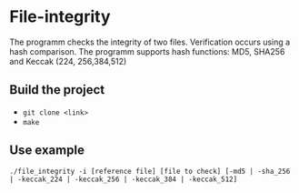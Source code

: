 # File-integrity
The programm checks the integrity of two files. Verification occurs using a hash comparison. The programm supports hash functions: MD5, SHA256 and Keccak (224, 256,384,512)

## Build the project
- `git clone <link>`
- `make`

## Use example

`./file_integrity -i [reference file] [file to check] [-md5 | -sha_256 | -keccak_224 | -keccak_256 | -keccak_384 | -keccak_512]`
